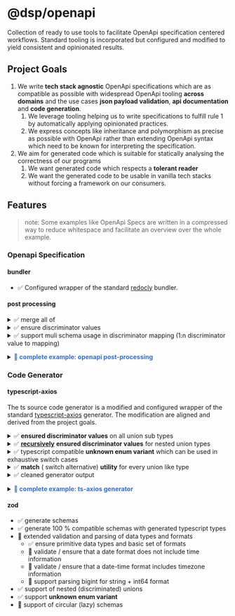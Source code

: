 # @dsp/openapi

Collection of ready to use tools to facilitate OpenApi specification centered workflows.
Standard tooling is incorporated but configured and modified to yield consistent and opinionated results.

## Project Goals

1. We write **tech stack agnostic** OpenApi specifications which are as compatible as possible with widespread OpenApi tooling **across domains** and the use
   cases **json payload validation**, **api documentation** and **code generation**.
    1. We leverage tooling helping us to write specifications to fulfill rule 1 by automatically applying opinionated practices.
    2. We express concepts like inheritance and polymorphism as precise as possible with OpenApi rather than extending OpenApi syntax which need to be known for
       interpreting the specification.
2. We aim for generated code which is suitable for statically analysing the correctness of our programs
    1. We want generated code which respects a **tolerant reader**
    2. We want the generated code to be usable in vanilla tech stacks without forcing a framework on our consumers.

## Features
> note: Some examples like OpenApi Specs are written in a compressed way to reduce whitespace and facilitate an overview over the whole example.
### Openapi Specification

#### bundler

- ✅ Configured wrapper of the standard [redocly](https://redocly.com/docs/cli/) bundler.

#### post processing
<details>
<summary>✅ merge all of</summary>

<details style="margin-left: 20px"><summary> motivation </summary>
Merging allOf arrays means we reduce complexity for generator and documentation tooling in order to facilitate consistency across tech stacks. 
<p>The easiest way would be to flat out every allOf so there resulting spec does not have the complexity at all. Yet, we need to find a middle ground because codegenerators may rely on identifiers like the discriminator to create object hierarchies.</p> 
We could just let every tool care for themselves how to handle their use-cases. However, from experience this will yield undefined behaviour for API consumer and lead to frustration because the default tooling does no yield results aligning with the specification.

```yaml
# schema declares a $ref and has sibling members: almost any tool I encounter will ignore the siblings on a $ref in alignment with the Openapi Spec 
SomeRefSchema:
  $ref: '#/SomeOtherComposite'
  description: "This is something I like to share!"
  title: SomeRefSchema
  
# schema declares allOf but has also sibling members: most tool will merge siblings into array, but some may ignore them 
MySchema:
  allOf: [{$ref: '#/SomeOtherComposite'}]
  properties: # sibling member should be part of allOF
    name: { type: string }

# multiple allOfs a payload must be valid against all sub schemas. This is very easy to compute for validators because they will only care and evaluate each element in isolation. Yet, for generators or documentation tools this representation leaves many question open because we need to resolve them into a unified view like how to represent collisions.
MyOtherSchema:
  allOf: [{$ref: '#/SomeComposite'}, {$ref: '#/SomeOtherComposite'}, {properties: {foo: {type: string}}}]
```
</details>



<details style="margin-left: 20px">
<summary> src spec </summary>

````yaml
components:
  schemas:
    PetBase: { type: object,
               properties: { type: { type: string } }
    }
    CatBase: { type: object,
               discriminator: {propertyName: catType},
               properties: { type: { catType: string, enum: [ 'SEAM', 'SHORT_HAIR' ] } }
    }

    SeamCat:
      allOf:
        - $ref: '#/components/PetBase'
        - $ref: '#/components/CatBase'
        - title: SeamCat
    ShortHairCat:
      allOf:
        - $ref: '#/components/PetBase'
        - $ref: '#/components/CatBase'
        - title: ShortHairCat

    Dog: { allOf: [ { $ref: '#/components/PetBase' }, { title: Dog } ] }



````
</details>

<details style="margin-left: 20px">
<summary> resulting spec </summary>

````yaml
components:
  schemas:
    PetBase: { type: object, required: [type] discriminator: {propertyName: type},properties: { type: { type: string } } }

    SeamCat:
      allOf:
        - $ref: '#/components/PetBase'
        - { title: SeamCat, type: object, properties: { type: { catType: string, enum: [ 'SEAM', 'SHORT_HAIR' ] } } }

    ShortHairCat:
      allOf:
        - $ref: '#/components/PetBase'
        - { title: ShortHairCat, type: object, properties: { type: { catType: string, enum: [ 'SEAM', 'SHORT_HAIR' ] } } }

    Dog:
      allOf:
        - $ref: '#/components/PetBase'
        - title: Dog 
````
</details>
</details>



<details>
<summary>✅ ensure discriminator values</summary>

- ensures that: 
    - discriminator property type is of type string, and not enum. 
      - most sophisticated tools can infer the values from the explicit or implicit discriminator mapping
  - polymorphism and inheritance can be explicitly inferred from the spec
    - every polymorph subschema defines the discriminator property and respective value
      - this is only necessary to extend the standard generator with templating
      - discriminator value is declared with <b>x-const</b> to avoid triggering compatibility layers for discriminator
    - any parent schema referenced from an allOf array does not define discriminator mapping
    - discriminator mapping only exists on schemas with a oneOf member

</details>
<details>
<summary>✅ support muli schema usage in discriminator mapping (1:n discriminator value to mapping)</summary>

````yaml
Cat:
  type: object
  properties:
    type: 
      type: string
      x-const: [ 'SEAM', 'SHORT_HAIR' ]
    
MyOneOfSchema:
  oneOf: [{$ref: '#/Dog', {$ref: '#/Cat'}}]
  discriminator:
    propertyName: 'type'
    mapping:
      SEAM: "#/Cat"
      SHORT_HAIR: "#/Cat"
      Dog: "#/Dog"
````
</details>
<p></p>
<details>
<summary> <b style="color: #2c6fdf">📜 complete example: openapi post-processing </b> </summary>

| examples | src                                 | bundled                                     | post-processed                                       |
|----------|-------------------------------------|---------------------------------------------|------------------------------------------------------|
| simple   | [link to src][simple-petstore-src]  | [link to bundled][simple-petstore-bundled]  | [link to post-processed][simple-petstore-processed]  |
| complex  | [link to src][complex-petstore-src] | [link to bundled][complex-petstore-bundled] | [link to post-processed][complex-petstore-processed] |

</details>

### Code Generator

#### typescript-axios

The ts source code generator is a modified and configured wrapper of the standard [typescript-axios][typescript-axios] generator. 
The modification are aligned and derived from the project goals.

<details>
<summary>✅ <b>ensured discriminator values</b> on all union sub types</summary>
           
````typescript

module DSP_OPENAPI {
    // discriminator on Pet becomes redundant but does not hurt
    type Pet = { type: 'CAT' } & Cat | { type: 'DOG' } & Dog
    // discriminator value is known on type level
    interface Cat { type: 'CAT' }
    interface Dog { type: 'DOG' }
}

module Standard {
    type Pet = { type: 'CAT' } & Cat | { type: 'DOG' } & Dog
    interface Cat { type: string }
    interface Dog { type: string }
}

````
    
</details>
<details>
<summary>✅ <b><u>recursively</u></b> <b>ensured discriminator values</b> for nested union types</summary>
        
````typescript
type Pet = { type: 'CAT' } & Cat  | { type: 'DOG' } & Dog;
interface Dog { type: 'DOG' };

// in this exampel Cat is also a discriminated union and referenced from Pet
type Cat = { catType: 'SEAM' } & Seam | { catType: 'SHORT' } & ShortHair;
// all discriminator values for catType and type are ensured recursively 
interface Seam { catType: 'SEAM', type: 'CAT' }
interface ShortHair { catType: 'SHORT', type: 'CAT' }
````
    
</details>
<details>
<summary>✅ typescript compatible <b>unknown enum variant</b> which can be used in exhaustive switch cases</summary>
        
````typescript
type Pet = | { type: 'CAT' } & Cat | { type: 'DOG' } & Dog | { type: UNKNOWN_ENUM_VARIANT, [prop: string]: unknown }
// typesafe example for working with unknown values
function fooPet(pet: Pet): any {
    switch (pet.type) {
        case 'CAT':
            return doSomethingWithCat(pet);
        case 'DOG':
            return doSomethingWithDog(pet);
        // will throw compile error when missing    
        default:
            // exhaustiveness check: will throw compiler error for new variants
            const unknownVariant: UNKNOWN_ENUM_VARIANT = pet;
            logger.warning(`can't explicitly handle variant '${unknownVariant.type}' at the moment`);
            return applyDefaultOrThrow();
    }
}

````
    
</details>
<details>
<summary>✅ <b>match</b> ( switch alternative) <b>utility</b> for every union like type</summary>
        
````typescript

/* some example usage with utilities, note that the discriminator handling is handled by the generator */
function fooPet(pet: Pet): any {
    return Pet.match(pet, {
        'CAT': doSomethingWithCat,
        'DOG': doSomethingWithDog,
        onDefault: () => {
            logger.warning(`can't explicitly handle variant '${unknownVariant.type}' at the moment`);
            return applyDefaultOrThrow();
        }
    })
}

/* some example usage with utilities, note that the handler arguments are type safe*/
function fooPetNested(pet: Pet): any {
    return Pet.match(pet, {
        'CAT': (c) =>
            Cat.match(c, {
                'SEAM': () => 1.1,
                'SHORT': () => 1.2,
                onDefault: () => 1.3,
            }),
        'DOG': (d) => 2,
        onDefault: (unknown) => 3,
    });
````
    
</details>
<details>
<summary>✅ cleaned generator output</summary>

- Some files are being generated e.g. for packaging the types which are removed. This is merely a workaround which may be resolved with a better configuration.
- Reasoning: This project does not want to make assumptions on how the types are being packaged.
</details>

<p></p>
<details>
<summary> <b style="color: #2c6fdf">📜 complete example: ts-axios generator</b> </summary>

````typescript
export type UNKNOWN_ENUM_VARIANT = string & { readonly [tag]: "UNKNOWN"; };

interface Seam {
    catType: 'SEAM',
    type: 'CAT'
}

interface ShortHair {
    catType: 'SHORT',
    type: 'CAT'
}

type Cat = | { catType: 'SEAM' } & Seam 
           | { catType: 'SHORT' } & ShortHair 
           | { type: UNKNOWN_ENUM_VARIANT, [prop: string]: unknown }

interface Dog {
    type: 'DOG'
}

type Pet = | { type: 'CAT' } & Cat 
           | { type: 'DOG' } & Dog 
           | { type: UNKNOWN_ENUM_VARIANT, [prop: string]: unknown }

/** Utilities to work with the discriminated union Pet (will be generated for every discriminated or simple union) */  
export module Pet {
    type Handler<I, R> = (e: I) => R;
    type MatchObj<T extends Pet, R> = { [K in T as K["type"]]: Handler<Extract<T, { type: K["type"] }>, R> } & { onDefault: Handler<unknown, R> };
    
    /** All handler must return the same type*/
    export function match<R>(union: Pet, handler: MatchObj<Pet, R>): R {
        return union.type in handler ? handler[union.type](union as never) : handler.onDefault(union);
    }
    
    /** All handler must return the same type*/
    export function matchPartial<R>(union: Pet, handler: Partial<MatchObj<Pet, R>>): R | undefined {
        return union.type in handler ? handler[union.type]?.(union as never) : handler.onDefault?.(union);
    }
}

/* some example usage without utilities */
function fooPet(pet: Pet): any {
    switch (pet.type) {
        case 'CAT':
            return doSomethingWithCat(pet);
        case 'DOG':
            return doSomethingWithDog(pet);
        default:
            // exhaustiveness check: will throw compiler error for new variats
            const unknownVariant: UNKNOWN_ENUM_VARIANT = pet;
            logger.warning(`can't explicitly handle variant '${unknownVariant.type}' at the moment`);
            return applyDefaultOrThrow();
    }
}

/* some example usage with utilities, note that the discriminator handling is handled by the generator */
function fooPet(pet: Pet): any {
   return Pet.match(pet, {
       'CAT': doSomethingWithCat,
       'DOG': doSomethingWithDog,
       onDefault: () => {
           logger.warning(`can't explicitly handle variant '${unknownVariant.type}' at the moment`);
           return applyDefaultOrThrow();
       }
    })
}

/* some example usage with utilities, note that the handler arguments are type safe*/
function fooPetNested(pet: Pet): any {
    return Pet.match(pet, {
        'CAT': (c) =>
              Cat.match(c, {
                'SEAM': () => 1.1,
                'SHORT': () => 1.2,
                onDefault: () => 1.3,
              }),
        'DOG': (d) => 2,
        onDefault: (unknown) => 3,
    });
}
````

</details>

#### zod

- ✅ generate schemas
- ✅ generate 100 % compatible schemas with generated typescript types
- 🔲 extended validation and parsing of data types and formats
    - ✅ ensure primitive data types and basic set of formats
    - 🔲 validate / ensure that a date format does not include time information
    - 🔲 validate / ensure that a date-time format includes timezone information
    - 🔲 support parsing bigint for string + int64 format
- ✅ support of nested (discriminated) unions
- ✅ support **unknown enum variant**
- 🔲 support of circular (lazy) schemas

[complex-petstore-src]: ./test/specs/pets-modular-complex/petstore-api.yml

[complex-petstore-bundled]: ./docs/examples/specs/complex-petstore-bundled.yml

[complex-petstore-processed]: ./docs/examples/specs/complex-petstore-post-processed.yml

[simple-petstore-src]: ./test/specs/pets-simple/pets-api.yml

[simple-petstore-bundled]: ./docs/examples/specs/simple-petstore-bundled.yml

[simple-petstore-processed]: ./docs/examples/specs/simple-petstore-post-processed.yml

[typescript-axios]: https://github.com/OpenAPITools/openapi-generator/blob/master/docs/generators/typescript-axios.md